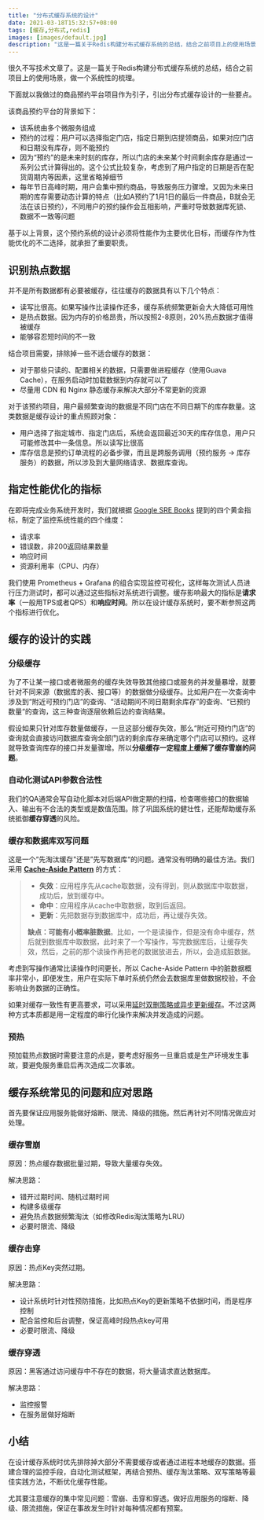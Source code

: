 ```yaml
---
title: "分布式缓存系统的设计"
date: 2021-03-18T15:32:57+08:00
tags: [缓存,分布式,redis]
images: [images/default.jpg] 
description: "这是一篇关于Redis构建分布式缓存系统的总结，结合之前项目上的使用场景，做一个系统性的梳理。"
---
```


很久不写技术文章了。这是一篇关于Redis构建分布式缓存系统的总结，结合之前项目上的使用场景，做一个系统性的梳理。

下面就以我做过的商品预约平台项目作为引子，引出分布式缓存设计的一些要点。

该商品预约平台的背景如下：

- 该系统由多个微服务组成
- 预约的过程：用户可以选择指定门店，指定日期到店提领商品，如果对应门店和日期没有库存，则不能预约
- 因为“预约”的是未来时刻的库存，所以门店的未来某个时间剩余库存是通过一系列公式计算得出的。这个公式比较复杂，考虑到了用户指定的日期是否在配货周期内等因素，这里省略掉细节
- 每年节日高峰时期，用户会集中预约商品，导致服务压力骤增。又因为未来日期的库存需要动态计算的特点（比如A预约了1月1日的最后一件商品，B就会无法在该日预约），不同用户的预约操作会互相影响，严重时导致数据库死锁、数据不一致等问题

基于以上背景，这个预约系统的设计必须将性能作为主要优化目标，而缓存作为性能优化的不二选择，就承担了重要职责。

## 识别热点数据

并不是所有数据都有必要被缓存，往往缓存的数据具有以下几个特点：

- 读写比很高。如果写操作比读操作还多，缓存系统频繁更新会大大降低可用性
- 是热点数据。因为内存的价格昂贵，所以按照2-8原则，20%热点数据才值得被缓存
- 能够容忍短时间的不一致

结合项目需要，排除掉一些不适合缓存的数据：

- 对于那些只读的、配置相关的数据，只需要做进程缓存（使用Guava Cache），在服务启动时加载数据到内存就可以了
- 尽量用 CDN 和 Nginx 静态缓存来解决大部分不常更新的资源

对于该预约项目，用户最频繁查询的数据是不同门店在不同日期下的库存数量。这类数据是缓存设计的重点照顾对象：

- 用户选择了指定城市、指定门店后，系统会返回最近30天的库存信息，用户只可能修改其中一条信息。所以读写比很高
- 库存信息是预约订单流程的必备步骤，而且是跨服务调用（预约服务 -> 库存服务）的数据，所以涉及到大量网络请求、数据库查询。

## 指定性能优化的指标

在即将完成业务系统开发时，我们就根据 [Google SRE Books](https://sre.google/books/) 提到的四个黄金指标，制定了监控系统性能的四个维度：

- 请求率
- 错误数，非200返回结果数量
- 响应时间
- 资源利用率（CPU、内存）

我们使用 Prometheus + Grafana 的组合实现监控可视化，这样每次测试人员进行压力测试时，都可以通过这些指标对系统进行调整。缓存影响最大的指标是**请求率**（一般用TPS或者QPS）和**响应时间**。所以在设计缓存系统时，要不断参照这两个指标进行优化。

## 缓存的设计的实践

### 分级缓存

为了不让某一接口或者微服务的缓存失效导致其他接口或服务的并发量暴增，就要针对不同来源（数据库的表、接口等）的数据做分级缓存。比如用户在一次查询中涉及到“附近可预约门店”的查询、“活动期间不同日期剩余库存”的查询、“已预约数量“的查询，这三种查询逐层依赖后边的查询结果。

假设如果只针对库存数量做缓存，一旦这部分缓存失效，那么“附近可预约门店”的查询就会直接访问数据库查询全部门店的剩余库存来确定哪个门店可以预约。这样就导致查询库存的接口并发量骤增。所以**分级缓存一定程度上缓解了缓存雪崩的问题**。

### 自动化测试API参数合法性

我们的QA通常会写自动化脚本对后端API做定期的扫描，检查哪些接口的数据输入、输出有不合法的类型或是数值范围。除了巩固系统的健壮性，还能帮助缓存系统抵御**缓存穿透**的风险。

### 缓存和数据库双写问题

这是一个“先淘汰缓存"还是”先写数据库“的问题。通常没有明确的最佳方法。我们采用 [**Cache-Aside Pattern**](https://dzone.com/articles/cache-aside-pattern) 的方式：

> - **失效**：应用程序先从cache取数据，没有得到，则从数据库中取数据，成功后，放到缓存中。
> - **命中**：应用程序从cache中取数据，取到后返回。
> - **更新**：先把数据存到数据库中，成功后，再让缓存失效。
>
> **缺点：可能有小概率脏数据**。比如，一个是读操作，但是没有命中缓存，然后就到数据库中取数据，此时来了一个写操作，写完数据库后，让缓存失效，然后，之前的那个读操作再把老的数据放进去，所以，会造成脏数据。

考虑到写操作通常比读操作时间更长，所以 Cache-Aside Pattern 中的脏数据概率非常小，即便发生，用户在实际下单时系统仍然会去数据库里做数据校验，不会影响业务数据的正确性。

如果对缓存一致性有更高要求，可以采用[延时双删策略或异步更新缓存](https://juejin.cn/post/6844903805641818120)。不过这两种方式本质都是用一定程度的串行化操作来解决并发造成的问题。

### 预热

预加载热点数据时需要注意的点是，要考虑好服务一旦重启或是生产环境发生事故，要避免服务重启后再次造成二次事故。

## 缓存系统常见的问题和应对思路

首先要保证应用服务能做好熔断、限流、降级的措施。然后再针对不同情况做应对处理。

### 缓存雪崩

原因：热点缓存数据批量过期，导致大量缓存失效。

解决思路：

- 错开过期时间、随机过期时间
- 构建多级缓存
- 避免热点数据频繁淘汰（如修改Redis淘汰策略为LRU）
- 必要时限流、降级

### 缓存击穿

原因：热点Key突然过期。

解决思路：

- 设计系统时针对性预防措施，比如热点Key的更新策略不依据时间，而是程序控制
- 配合监控和后台调整，保证高峰时段热点key可用
- 必要时限流、降级

### 缓存穿透

原因：黑客通过访问缓存中不存在的数据，将大量请求直达数据库。

解决思路：

- 监控报警
- 在服务层做好熔断

## 小结

在设计缓存系统时优先排除掉大部分不需要缓存或者通过进程本地缓存的数据。搭建合理的监控手段，自动化测试框架，再结合预热、缓存淘汰策略、双写策略等最佳实践方法，不断优化缓存性能。

尤其要注意缓存的集中常见问题：雪崩、击穿和穿透。做好应用服务的熔断、降级、限流措施，保证在事故发生时针对每种情况都有预案。

